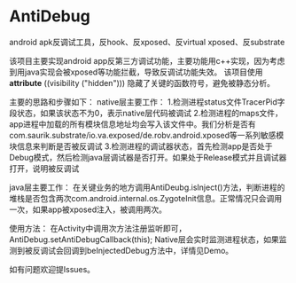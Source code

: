 # AntiDebug
android apk反调试工具，反hook、反xposed、反virtual xposed、反substrate

该项目主要实现android app反第三方调试功能，主要功能用c++实现，因为考虑到用java实现会被xposed等功能拦截，导致反调试功能失效。
该项目使用 __attribute__ ((visibility ("hidden"))) 隐藏了关键的函数符号，避免被静态分析。

主要的思路和步骤如下：
native层主要工作：
1.检测进程status文件TracerPid字段状态，如果该状态不为0，表示native层代码被调试
2.检测进程的maps文件，app进程中加载的所有模块信息地址均会写入该文件中。我们分析是否有com.saurik.substrate/io.va.exposed/de.robv.android.xposed等一系列敏感模块信息来判断是否被反调试
3.检测进程的调试器状态，首先检测app是否处于Debug模式，然后检测java层调试器是否打开。如果处于Release模式并且调试器打开，说明被反调试

java层主要工作：
在关键业务的地方调用AntiDeubg.isInject()方法，判断进程的堆栈是否包含两次com.android.internal.os.ZygoteInit信息。正常情况只会调用一次，如果app被xposed注入，被调用两次。


使用方法：
在Activity中调用次方法注册监听即可，AntiDebug.setAntiDebugCallback(this);
Native层会实时监测进程状态，如果监测到被反调试会回调到beInjectedDebug方法中，详情见Demo。

如有问题欢迎提Issues。
